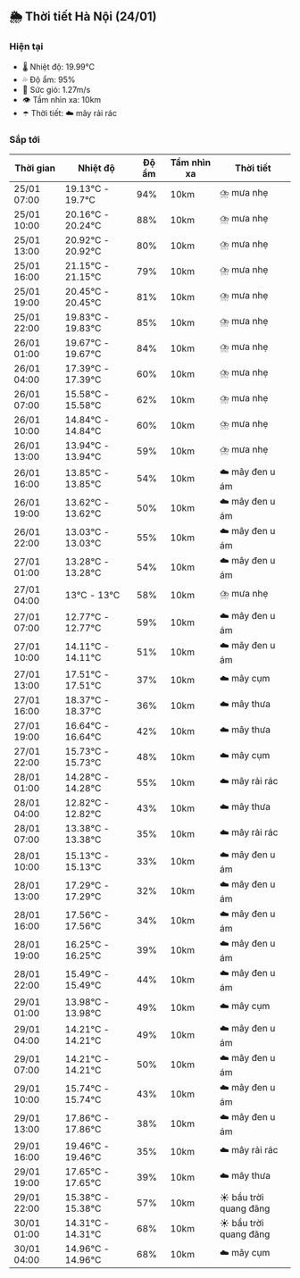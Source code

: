 ## 🌦️ Thời tiết Hà Nội (24/01)

### Hiện tại

- 🌡️ Nhiệt độ: 19.99℃
- 💦 Độ ẩm: 95%
- 💨 Sức gió: 1.27m/s
- 👁️ Tầm nhìn xa: 10km
- ☂️ Thời tiết: ☁️ mây rải rác

### Sắp tới

| Thời gian | Nhiệt độ | Độ ẩm | Tầm nhìn xa | Thời tiết |
| --- | --- | --- | --- | --- |
| 25/01 07:00 | 19.13℃ - 19.7℃ | 94% | 10km | ⛈️ mưa nhẹ |
| 25/01 10:00 | 20.16℃ - 20.24℃ | 88% | 10km | ⛈️ mưa nhẹ |
| 25/01 13:00 | 20.92℃ - 20.92℃ | 80% | 10km | ⛈️ mưa nhẹ |
| 25/01 16:00 | 21.15℃ - 21.15℃ | 79% | 10km | ⛈️ mưa nhẹ |
| 25/01 19:00 | 20.45℃ - 20.45℃ | 81% | 10km | ⛈️ mưa nhẹ |
| 25/01 22:00 | 19.83℃ - 19.83℃ | 85% | 10km | ⛈️ mưa nhẹ |
| 26/01 01:00 | 19.67℃ - 19.67℃ | 84% | 10km | ⛈️ mưa nhẹ |
| 26/01 04:00 | 17.39℃ - 17.39℃ | 60% | 10km | ⛈️ mưa nhẹ |
| 26/01 07:00 | 15.58℃ - 15.58℃ | 62% | 10km | ⛈️ mưa nhẹ |
| 26/01 10:00 | 14.84℃ - 14.84℃ | 60% | 10km | ⛈️ mưa nhẹ |
| 26/01 13:00 | 13.94℃ - 13.94℃ | 59% | 10km | ⛈️ mưa nhẹ |
| 26/01 16:00 | 13.85℃ - 13.85℃ | 54% | 10km | ☁️ mây đen u ám |
| 26/01 19:00 | 13.62℃ - 13.62℃ | 50% | 10km | ☁️ mây đen u ám |
| 26/01 22:00 | 13.03℃ - 13.03℃ | 55% | 10km | ☁️ mây đen u ám |
| 27/01 01:00 | 13.28℃ - 13.28℃ | 54% | 10km | ☁️ mây đen u ám |
| 27/01 04:00 | 13℃ - 13℃ | 58% | 10km | ⛈️ mưa nhẹ |
| 27/01 07:00 | 12.77℃ - 12.77℃ | 59% | 10km | ☁️ mây đen u ám |
| 27/01 10:00 | 14.11℃ - 14.11℃ | 51% | 10km | ☁️ mây đen u ám |
| 27/01 13:00 | 17.51℃ - 17.51℃ | 37% | 10km | ☁️ mây cụm |
| 27/01 16:00 | 18.37℃ - 18.37℃ | 36% | 10km | ☁️ mây thưa |
| 27/01 19:00 | 16.64℃ - 16.64℃ | 42% | 10km | ☁️ mây thưa |
| 27/01 22:00 | 15.73℃ - 15.73℃ | 48% | 10km | ☁️ mây cụm |
| 28/01 01:00 | 14.28℃ - 14.28℃ | 55% | 10km | ☁️ mây rải rác |
| 28/01 04:00 | 12.82℃ - 12.82℃ | 43% | 10km | ☁️ mây thưa |
| 28/01 07:00 | 13.38℃ - 13.38℃ | 35% | 10km | ☁️ mây rải rác |
| 28/01 10:00 | 15.13℃ - 15.13℃ | 33% | 10km | ☁️ mây đen u ám |
| 28/01 13:00 | 17.29℃ - 17.29℃ | 32% | 10km | ☁️ mây đen u ám |
| 28/01 16:00 | 17.56℃ - 17.56℃ | 34% | 10km | ☁️ mây đen u ám |
| 28/01 19:00 | 16.25℃ - 16.25℃ | 39% | 10km | ☁️ mây đen u ám |
| 28/01 22:00 | 15.49℃ - 15.49℃ | 44% | 10km | ☁️ mây đen u ám |
| 29/01 01:00 | 13.98℃ - 13.98℃ | 49% | 10km | ☁️ mây cụm |
| 29/01 04:00 | 14.21℃ - 14.21℃ | 49% | 10km | ☁️ mây đen u ám |
| 29/01 07:00 | 14.21℃ - 14.21℃ | 50% | 10km | ☁️ mây đen u ám |
| 29/01 10:00 | 15.74℃ - 15.74℃ | 43% | 10km | ☁️ mây đen u ám |
| 29/01 13:00 | 17.86℃ - 17.86℃ | 38% | 10km | ☁️ mây đen u ám |
| 29/01 16:00 | 19.46℃ - 19.46℃ | 35% | 10km | ☁️ mây rải rác |
| 29/01 19:00 | 17.65℃ - 17.65℃ | 39% | 10km | ☁️ mây thưa |
| 29/01 22:00 | 15.38℃ - 15.38℃ | 57% | 10km | ☀️ bầu trời quang đãng |
| 30/01 01:00 | 14.31℃ - 14.31℃ | 68% | 10km | ☀️ bầu trời quang đãng |
| 30/01 04:00 | 14.96℃ - 14.96℃ | 68% | 10km | ☁️ mây cụm |
